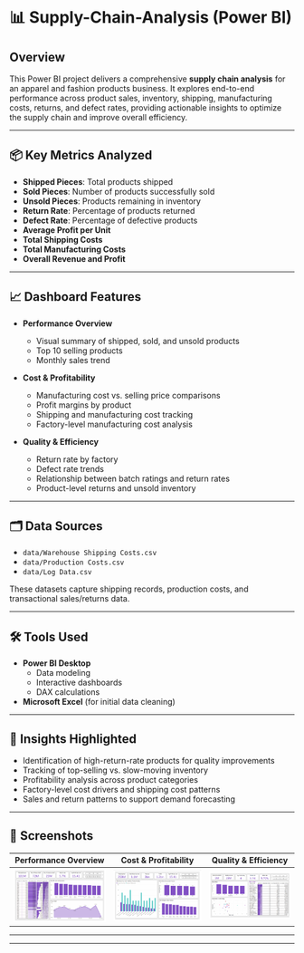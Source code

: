 
# 📊 Supply-Chain-Analysis (Power BI)

## Overview

This Power BI project delivers a comprehensive **supply chain analysis** for an apparel and fashion products business. It explores end-to-end performance across product sales, inventory, shipping, manufacturing costs, returns, and defect rates, providing actionable insights to optimize the supply chain and improve overall efficiency.

---

## 📦 Key Metrics Analyzed

- **Shipped Pieces**: Total products shipped  
- **Sold Pieces**: Number of products successfully sold  
- **Unsold Pieces**: Products remaining in inventory  
- **Return Rate**: Percentage of products returned  
- **Defect Rate**: Percentage of defective products  
- **Average Profit per Unit**  
- **Total Shipping Costs**  
- **Total Manufacturing Costs**  
- **Overall Revenue and Profit**  

---

## 📈 Dashboard Features

- **Performance Overview**  
  - Visual summary of shipped, sold, and unsold products  
  - Top 10 selling products  
  - Monthly sales trend  

- **Cost & Profitability**  
  - Manufacturing cost vs. selling price comparisons  
  - Profit margins by product  
  - Shipping and manufacturing cost tracking  
  - Factory-level manufacturing cost analysis  

- **Quality & Efficiency**  
  - Return rate by factory  
  - Defect rate trends  
  - Relationship between batch ratings and return rates  
  - Product-level returns and unsold inventory  

---

## 🗂️ Data Sources

- `data/Warehouse Shipping Costs.csv`  
- `data/Production Costs.csv`  
- `data/Log Data.csv`

These datasets capture shipping records, production costs, and transactional sales/returns data.

---

## 🛠️ Tools Used

- **Power BI Desktop**  
  - Data modeling  
  - Interactive dashboards  
  - DAX calculations  
- **Microsoft Excel** (for initial data cleaning)

---

## 📌 Insights Highlighted

- Identification of high-return-rate products for quality improvements  
- Tracking of top-selling vs. slow-moving inventory  
- Profitability analysis across product categories  
- Factory-level cost drivers and shipping cost patterns  
- Sales and return patterns to support demand forecasting


---

## 📎 Screenshots

| Performance Overview | Cost & Profitability | Quality & Efficiency |
|----------------------|----------------------|----------------------|
| ![Performance](./Screenshots/performance_analysis.png) | ![Cost & Profitability Overview](./Screenshots/cost&profitability.png) | ![Quality](./Screenshots/quality_analysis.png) |

---


---

